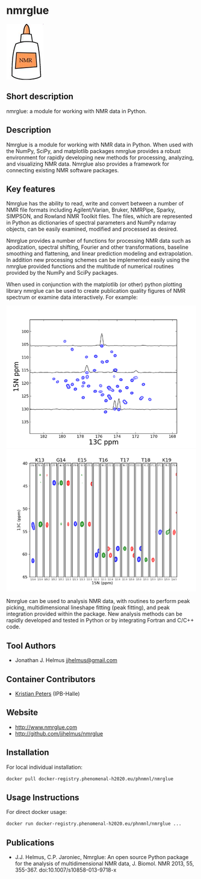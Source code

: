 <!-- Guidance:
Logo: The logo needs have the text "Logo" inside the square bracket place holder to be recognized at the App Library.
Tool name: First single hashtag (#) will be taken as tool name.
Version: Should always go after the first hastag and before the second hastag. The line needs to respond to the regexp "^Version: (.+)" being the first group the actual version.

Fields: for the App Library, the following fields will be parsed:

# Name of the tool
Version: z.x-whatever
## Short description
## Description
## Key features
## Publications
## Screenshots
## Tool Authors 
- Author 1 and affiliation
- [Author 2](link_to_author_2) and affiliation
## Container Contributors
- Contributor 1
- [Contributor 2](link_to_contributior_2) and affiliation
## Website
## Usage Instructions

Free text with triple tick code blocks, comprising docker, ipython and galaxy usage

## Installation 

They all have to be at the second hashtag level

For screenshots, you should use the following scheme:

![screenshot](screenshots/s1.gif)
![screenshot](screenshots/s2.gif)

-->


# nmrglue

![Logo](nmrglue_logo.jpg)

## Short description

nmrglue: a module for working with NMR data in Python.

## Description

Nmrglue is a module for working with NMR data in Python. When used with the NumPy, SciPy, and matplotlib packages nmrglue provides a robust environment for rapidly developing new methods for processing, analyzing, and visualizing NMR data. Nmrglue also provides a framework for connecting existing NMR software packages.

## Key features

Nmrglue has the ability to read, write and convert between a number of NMR file formats including Agilent/Varian, Bruker, NMRPipe, Sparky, SIMPSON, and Rowland NMR Toolkit files. The files, which are represented in Python as dictionaries of spectral parameters and NumPy ndarray objects, can be easily examined, modified and processed as desired.

Nmrglue provides a number of functions for processing NMR data such as apodization, spectral shifting, Fourier and other transformations, baseline smoothing and flattening, and linear prediction modeling and extrapolation. In addition new processing schemes can be implemented easily using the nmrglue provided functions and the multitude of numerical routines provided by the NumPy and SciPy packages.

When used in conjunction with the matplotlib (or other) python plotting library nmrglue can be used to create publication quality figures of NMR spectrum or examine data interactively. For example:

![spectrum_2d](spectrum_2d.png)
![strip_plots](strip_plots.png)

Nmrglue can be used to analysis NMR data, with routines to perform peak picking, multidimensional lineshape fitting (peak fitting), and peak integration provided within the package. New analysis methods can be rapidly developed and tested in Python or by integrating Fortran and C/C++ code.

## Tool Authors 
- Jonathan J. Helmus <jjhelmus@gmail.com>

## Container Contributors
- [Kristian Peters](https://github.com/korseby) (IPB-Halle)

## Website

* http://www.nmrglue.com
* http://github.com/jjhelmus/nmrglue

## Installation 

For local individual installation:

```bash
docker pull docker-registry.phenomenal-h2020.eu/phnmnl/nmrglue
```

## Usage Instructions

For direct docker usage:

```bash
docker run docker-registry.phenomenal-h2020.eu/phnmnl/nmrglue ...
```

## Publications

- J.J. Helmus, C.P. Jaroniec, Nmrglue: An open source Python package for the analysis of multidimensional NMR data, J. Biomol. NMR 2013, 55, 355-367. doi:10.1007/s10858-013-9718-x
